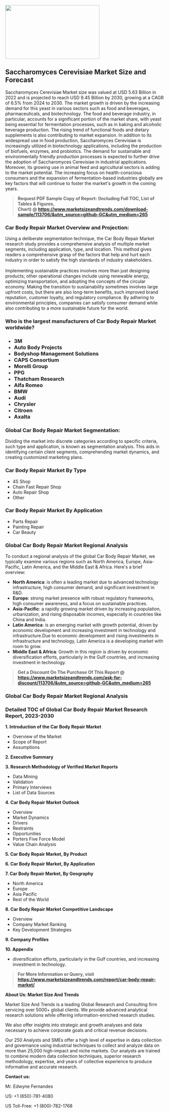 <p><img class="alignnone size-medium wp-image-20088" src="https://ffe5etoiles.com/wp-content/uploads/2024/12/MST1-300x171.png" alt="" width="300" height="171" /></p><h2>Saccharomyces Cerevisiae Market Size and Forecast</h2><p>Saccharomyces Cerevisiae Market size was valued at USD 5.63 Billion in 2022 and is projected to reach USD 9.45 Billion by 2030, growing at a CAGR of 6.5% from 2024 to 2030. The market growth is driven by the increasing demand for this yeast in various sectors such as food and beverages, pharmaceuticals, and biotechnology. The food and beverage industry, in particular, accounts for a significant portion of the market share, with yeast being essential for fermentation processes, such as in baking and alcoholic beverage production. The rising trend of functional foods and dietary supplements is also contributing to market expansion. In addition to its widespread use in food production, Saccharomyces Cerevisiae is increasingly utilized in biotechnology applications, including the production of biofuels, enzymes, and probiotics. The demand for sustainable and environmentally friendly production processes is expected to further drive the adoption of Saccharomyces Cerevisiae in industrial applications. Moreover, its growing use in animal feed and agricultural sectors is adding to the market potential. The increasing focus on health-conscious consumers and the expansion of fermentation-based industries globally are key factors that will continue to foster the market's growth in the coming years.</p></p><blockquote id="" class=""><strong>Request PDF Sample Copy of Report: (Including Full TOC, List of Tables &amp; Figures, Chart)&nbsp;@&nbsp;<strong><a href="https://www.marketsizeandtrends.com/download-sample/113706/&utm_source=github-GC&utm_medium=265" target="_blank">https://www.marketsizeandtrends.com/download-sample/113706/&utm_source=github-GC&utm_medium=265</a></strong></strong></blockquote><h3 id="" class="">Car Body Repair Market&nbsp;Overview and Projection:</h3><p id="" class="">Using a deliberate segmentation technique, the Car Body Repair Market research study provides a comprehensive analysis of multiple market segments, including application, type, and location. This method gives readers a comprehensive grasp of the factors that help and hurt each industry in order to satisfy the high standards of industry stakeholders. <br /> <br />Implementing sustainable practices involves more than just designing products; other operational changes include using renewable energy, optimizing transportation, and adopting the concepts of the circular economy. Making the transition to sustainability sometimes involves large upfront costs, but there are also long-term benefits, such improved brand reputation, customer loyalty, and regulatory compliance. By adhering to environmental principles, companies can satisfy consumer demand while also contributing to a more sustainable future for the world.</p><h3 id="" class="">Who is the largest manufacturers of&nbsp;Car Body Repair Market worldwide?</h3><h3 class=""><p><ul><li>3M </li><li> Auto Body Projects </li><li> Bodyshop Management Solutions </li><li> CAPS Consortium </li><li> Morelli Group </li><li> PPG </li><li> Thatcham Research </li><li> Alfa Romeo </li><li> BMW </li><li> Audi </li><li> Chrysler </li><li> Citroen </li><li> Axalta</li></ul></p></h3><h3 id="" class="">Global&nbsp;Car Body Repair Market Segmentation:</h3><p id="" class="">Dividing the market into discrete categories according to specific criteria, such type and application, is known as segmentation analysis. This aids in identifying certain client segments, comprehending market dynamics, and creating customized marketing plans.</p><h3 id="" class="">Car Body Repair Market&nbsp;By Type</h3><p><p><ul><li>4S Shop </li><li> Chain Fast Repair Shop </li><li> Auto Repair Shop </li><li> Other</p></li></ul></p></p><h3 id="" class="">Car Body Repair Market&nbsp;By Application</h3><p class=""><p><ul><li>Parts Repair </li><li> Painting Repair </li><li> Car Beauty</li></ul></p></p><h3 id="" class="">Global Car Body Repair Market Regional Analysis</h3><p id="" class="">To conduct a regional analysis of the global Car Body Repair Market, we typically examine various regions such as North America, Europe, Asia-Pacific, Latin America, and the Middle East &amp; Africa. Here's a brief overview:</p><ul><li><strong>North America</strong>: is often a leading market due to advanced technology infrastructure, high consumer demand, and significant investment in R&amp;D.</li><li><strong>Europe</strong>: strong market presence with robust regulatory frameworks, high consumer awareness, and a focus on sustainable practices.</li><li><strong>Asia-Pacific</strong>: a rapidly growing market driven by increasing population, urbanization, and rising disposable incomes, especially in countries like China and India.</li><li><strong>Latin America</strong>: is an emerging market with growth potential, driven by economic development and increasing investment in technology and infrastructure.Due to economic development and rising investments in infrastructure and technology, Latin America is a developing market with room to grow.</li><li><strong>Middle East &amp; Africa</strong>: Growth in this region is driven by economic diversification efforts, particularly in the Gulf countries, and increasing investment in technology.</li></ul><blockquote id="" class=""><strong>Get a Discount On The Purchase Of This Report @ <strong><a href="https://www.marketsizeandtrends.com/ask-for-discount/113706/&utm_source=github-GC&utm_medium=265" target="_blank">https://www.marketsizeandtrends.com/ask-for-discount/113706/&utm_source=github-GC&utm_medium=265</a></strong></strong></blockquote><h3 id="" class="">Global Car Body Repair Market Regional Analysis</h3><h3 id="" class="">Detailed TOC of Global Car Body Repair Market Research Report, 2023-2030</h3><p id="" class=""><strong>1. Introduction of the Car Body Repair Market</strong></p><ul><li>Overview of the Market</li><li>Scope of Report</li><li>Assumptions</li></ul><p id="" class=""><strong>2. Executive Summary</strong></p><p id="" class=""><strong>3. Research Methodology of Verified Market Reports</strong></p><ul><li>Data Mining</li><li>Validation</li><li>Primary Interviews</li><li>List of Data Sources</li></ul><p id="" class=""><strong>4. Car Body Repair Market Outlook</strong></p><ul><li>Overview</li><li>Market Dynamics</li><li>Drivers</li><li>Restraints</li><li>Opportunities</li><li>Porters Five Force Model</li><li>Value Chain Analysis</li></ul><p id="" class=""><strong>5. Car Body Repair Market, By Product</strong></p><p id="" class=""><strong>6. Car Body Repair Market, By Application</strong></p><p id="" class=""><strong>7. Car Body Repair Market, By Geography</strong></p><ul><li>North America</li><li>Europe</li><li>Asia Pacific</li><li>Rest of the World</li></ul><p id="" class=""><strong>8. Car Body Repair Market Competitive Landscape</strong></p><ul><li>Overview</li><li>Company Market Ranking</li><li>Key Development Strategies</li></ul><p id="" class=""><strong>9. Company Profiles</strong></p><p id="" class=""><strong>10. Appendix</strong></p><ul><li>diversification efforts, particularly in the Gulf countries, and increasing investment in technology.</li></ul><blockquote id="" class=""><strong>For More Information or Query, visit <strong><strong><a href="https://www.marketsizeandtrends.com/report/car-body-repair-market/" target="_blank">https://www.marketsizeandtrends.com/report/car-body-repair-market/</a></strong></strong></strong></blockquote><p id="" class=""><strong>About Us: Market Size And Trends</strong></p><p id="" class="">Market Size And Trends is a leading Global Research and Consulting firm servicing over 5000+ global clients. We provide advanced analytical research solutions while offering information-enriched research studies.</p><p id="" class="">We also offer insights into strategic and growth analyses and data necessary to achieve corporate goals and critical revenue decisions.</p><p id="" class="">Our 250 Analysts and SMEs offer a high level of expertise in data collection and governance using industrial techniques to collect and analyze data on more than 25,000 high-impact and niche markets. Our analysts are trained to combine modern data collection techniques, superior research methodology, expertise, and years of collective experience to produce informative and accurate research.</p><p id="" class=""><strong>Contact us:</strong></p><p id="" class="">Mr. Edwyne Fernandes</p><p id="" class="">US: +1 (650)-781-4080</p><p id="" class="">US Toll-Free: +1 (800)-782-1768</p>
